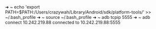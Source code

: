 ➜  ~ echo 'export PATH=$PATH:/Users/crazywah/Library/Android/sdk/platform-tools/' >> ~/.bash_profile
➜  ~ source ~/.bash_profile
➜  ~ adb tcpip 5555
➜  ~ adb connect 10.242.219.88
connected to 10.242.219.88:5555
